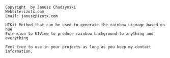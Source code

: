     Copyright  by Janusz Chudzynski
    Website:izotx.com
    Email: janusz@izotx.com 

    UIKit Method that can be used to generate the rainbow uiimage based on hue
    Extension to UIView to produce rainbow background to anything and everything
    
    Feel free to use in your projects as long as you keep my contact information.

